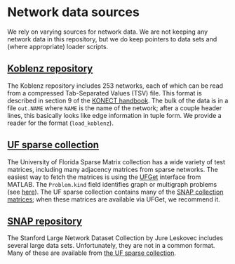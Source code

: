 # Network data sources

We rely on varying sources for network data.  We are not keeping any
network data in this repository, but we do keep pointers to data sets
and (where appropriate) loader scripts.

## [Koblenz repository][koblenz]

The Koblenz repository includes 253 networks, each of which can be
read from a compressed Tab-Separated Values (TSV) file.  This format
is described in section 9 of the [KONECT handbook][konect-hb].
The bulk of the data is in a file `out.NAME` where `NAME` is the
name of the network; after a couple header lines, this basically
looks like edge information in tuple form.  We provide a reader
for the format (`load_koblenz`).

## [UF sparse collection][ufsparse]

The University of Florida Sparse Matrix collection has a wide
variety of test matrices, including many adjacency matrices from
sparse networks.  The easiest way to fetch the matrices is
using the [UFGet](https://www.cise.ufl.edu/research/sparse/mat/UFget.html)
interface from MATLAB.  The `Problem.kind` field identifies graph
or multigraph problems (see [here](https://www.cise.ufl.edu/research/sparse/matrices/kind.html)).
The UF sparse collection contains many of the
[SNAP collection matrices][ufsnap]; when these matrices are
available via UFGet, we recommend it.

## [SNAP repository][snap-data]

The Stanford Large Network Dataset Collection by Jure Leskovec includes
several large data sets.  Unfortunately, they are not in a common format.
Many of these are available from [the UF sparse collection][ufsnap].

[koblenz]: http://konect.uni-koblenz.de/
[ufsparse]: https://www.cise.ufl.edu/research/sparse/matrices/
[snap-data]: https://snap.stanford.edu/data/
[konect-hb]: http://konect.uni-koblenz.de/downloads/konect-handbook.pdf
[ufsnap]: https://www.cise.ufl.edu/research/sparse/matrices/SNAP/index.html
